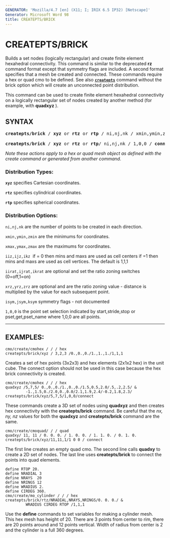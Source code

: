 ```yaml
---
GENERATOR: 'Mozilla/4.7 [en] (X11; I; IRIX 6.5 IP32) [Netscape]'
Generator: Microsoft Word 98
title: CREATEPTS/BRICK
---
```


# CREATEPTS/BRICK

Builds a set nodes (logically rectangular) and create finite element hexahedral connectivity. This command is similar to the deprecated **rz** command format except that symmetry flags are included. A second format specifies that a mesh be created and connected. These commands require a hex or quad cmo to be defined. See also [**`createpts`**](CRTPTSRZ.md) command without the brick option which will create an unconnected point distribution.


This command can be used to create finite element hexahedral connectivity on a logically rectangular set of nodes created by another method (for example, with **quadxyz** ).


## SYNTAX

<pre>
<b>createpts/brick</b> / <b>xyz</b> or <b>rtz</b> or <b>rtp</b> / ni,nj,nk / xmin,ymin,zmin / xmax,ymax,zmax / iiz,ijz,ikz / [ iirat,ijrat,ikrat / xrz,yrz,zrz / isym,jsym,ksym ]

<b>createpts/brick</b> / <b>xyz</b> or <b>rtz</b> or <b>rtp</b>/ ni,nj,nk / 1,0,0 / <b>connect</b> /
</pre>

*Note these actions apply to a hex or quad mesh object as defined with the create command or generated from another command.*


### Distribution Types:


**`xyz`** specifies Cartesian coordinates.

**`rtz`** specifies cylindrical coordinates.

**`rtp`** specifies spherical coordinates.


### Distribution Options:


`ni,nj,nk` are the number of points to be created in each direction.

`xmin,ymin,zmin` are the minimums for coordinates.

`xmax,ymax,zmax` are the maximums for coordinates.

`iiz,ijz,ikz`  if = 0 then mins and maxs are used as cell centers if =1 then mins and maxs are used as cell vertices. The default is 1,1,1

`iirat,ijrat,ikrat` are optional and set the ratio zoning switches (0=off,1=on)

`xrz,yrz,zrz` are optional and are the ratio zoning value - distance is multiplied by the value for each subsequent point.

`isym,jsym,ksym` symmetry flags - not documented

`1,0,0` is the point set selection indicated by start,stride,stop or pset,get,pset_name where 1,0,0 are all points.

<hr>

## EXAMPLES:

```
cmo/create/cmohex / / / hex
createpts/brick/xyz / 3,2,3 /0.,0.,0./1.,1.,1./1,1,1
```
Creates a set of hex points (3x2x3) and hex elements (2x1x2 hex) in the unit cube. The connect option should not be used in this case because the hex brick connectivity is created. 

```
cmo/create/cmohex / / / hex
quadxyz /5,7,5/ 0.,0.,0./1.,0.,0./1.5,0.5,2.0/.5,.2,2.5/ &
         -1.,1.5,0./2.0,0.,0.0/2.1,1.9,2.4/-0.2,1.8,2.3/
createpts/brick/xyz/5,7,5/1,0,0/connect
```
These commands create a 3D set of nodes using **quadxyz** and then creates hex connectivity with the **createpts/brick** command. Be careful that the *nx, ny, nz* values for both the **quadxyz** and **createpts/brick** command are the same.
 
```
cmo/create/cmoquad/ / / quad
quadxy/ 11, 11 / 0. 0. 0. / 1. 0. 0. / 1. 1. 0. / 0. 1. 0.
createpts/brick/xyz/11,11,1/1 0 0 / connect
```
The first line creates an empty quad cmo. The second line calls **quadxy** to create a 2D set of nodes. The last line uses **createpts/brick** to connect the points into quad elements.

```
define RTOP 20.
define NRADIAL 3
define NRAYS  20
define NRINGS 12
define WRADIUS 2.
define CIRDEG 360.
cmo/create/mo_cylinder / / / hex
createpts/brick/rtz/NRADIAL,NRAYS,NRINGS/0. 0. 0./ &
         WRADIUS CIRDEG RTOP /1,1,1
```
Use the **define** commands to set variables for making a cylinder mesh.   
This hex mesh has height of 20.
There are 3 points from center to rim, there are 20 points around and 12 points vertical. 
Width of radius from center is 2 and the cylinder is a full 360 degrees.


